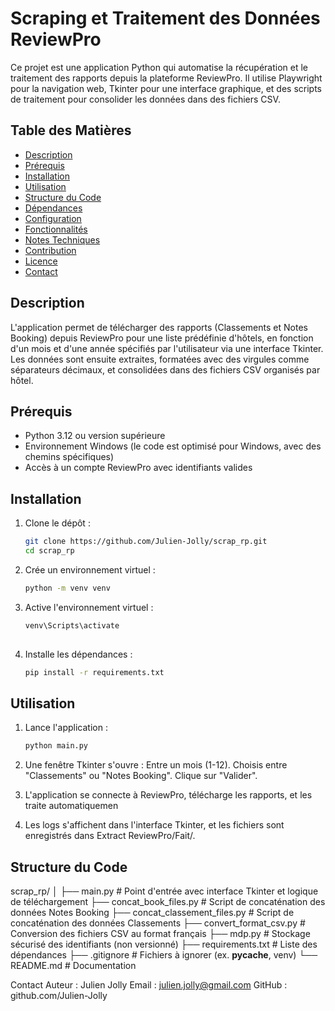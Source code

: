 # Scraping et Traitement des Données ReviewPro

Ce projet est une application Python qui automatise la récupération et le traitement des rapports depuis la plateforme ReviewPro. Il utilise Playwright pour la navigation web, Tkinter pour une interface graphique, et des scripts de traitement pour consolider les données dans des fichiers CSV.

## Table des Matières
- [Description](#description)
- [Prérequis](#prérequis)
- [Installation](#installation)
- [Utilisation](#utilisation)
- [Structure du Code](#structure-du-code)
- [Dépendances](#dépendances)
- [Configuration](#configuration)
- [Fonctionnalités](#fonctionnalités)
- [Notes Techniques](#notes-techniques)
- [Contribution](#contribution)
- [Licence](#licence)
- [Contact](#contact)

## Description

L'application permet de télécharger des rapports (Classements et Notes Booking) depuis ReviewPro pour une liste prédéfinie d'hôtels, en fonction d'un mois et d'une année spécifiés par l'utilisateur via une interface Tkinter. Les données sont ensuite extraites, formatées avec des virgules comme séparateurs décimaux, et consolidées dans des fichiers CSV organisés par hôtel.

## Prérequis

- Python 3.12 ou version supérieure
- Environnement Windows (le code est optimisé pour Windows, avec des chemins spécifiques)
- Accès à un compte ReviewPro avec identifiants valides

## Installation

1. Clone le dépôt :
   ```bash
   git clone https://github.com/Julien-Jolly/scrap_rp.git
   cd scrap_rp
   
2. Crée un environnement virtuel :
   ```bash
   python -m venv venv
   
3. Active l'environnement virtuel :
   ```bash
   venv\Scripts\activate
      
4. Installe les dépendances :
   ```bash
   pip install -r requirements.txt
   

## Utilisation

1. Lance l'application :
   ```bash
   python main.py
   
2. Une fenêtre Tkinter s'ouvre :
   Entre un mois (1-12).
   Choisis entre "Classements" ou "Notes Booking".
   Clique sur "Valider".

3. L'application se connecte à ReviewPro, télécharge les rapports, et les traite automatiquemen

4. Les logs s'affichent dans l'interface Tkinter, et les fichiers sont enregistrés dans Extract ReviewPro/Fait/.
   

## Structure du Code

scrap_rp/
│
├── main.py              # Point d'entrée avec interface Tkinter et logique de téléchargement
├── concat_book_files.py # Script de concaténation des données Notes Booking
├── concat_classement_files.py # Script de concaténation des données Classements
├── convert_format_csv.py # Conversion des fichiers CSV au format français
├── mdp.py               # Stockage sécurisé des identifiants (non versionné)
├── requirements.txt     # Liste des dépendances
├── .gitignore           # Fichiers à ignorer (ex. __pycache__, venv)
└── README.md            # Documentation

Contact
Auteur : Julien Jolly
Email : julien.jolly@gmail.com
GitHub : github.com/Julien-Jolly